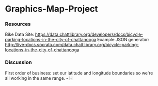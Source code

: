 # Graphics-Map-Project

### Resources
Bike Data
	Site: https://data.chattlibrary.org/developers/docs/bicycle-parking-locations-in-the-city-of-chattanooga
	Example JSON generator: http://live-docs.socrata.com/data.chattlibrary.org/bicycle-parking-locations-in-the-city-of-chattanooga

### Discussion
First order of business: set our latitude and longitude boundaries so we're all working in the same range. - H
